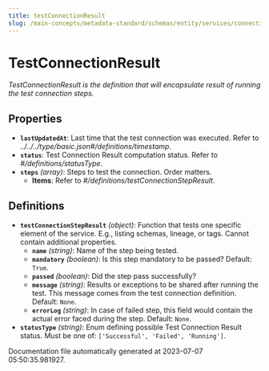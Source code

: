 ```yaml
---
title: testConnectionResult
slug: /main-concepts/metadata-standard/schemas/entity/services/connections/testconnectionresult
---
```


# TestConnectionResult

*TestConnectionResult is the definition that will encapsulate result of running the test connection steps.*

## Properties

- **`lastUpdatedAt`**: Last time that the test connection was executed. Refer to *../../../type/basic.json#/definitions/timestamp*.
- **`status`**: Test Connection Result computation status. Refer to *#/definitions/statusType*.
- **`steps`** *(array)*: Steps to test the connection. Order matters.
  - **Items**: Refer to *#/definitions/testConnectionStepResult*.
## Definitions

- **`testConnectionStepResult`** *(object)*: Function that tests one specific element of the service. E.g., listing schemas, lineage, or tags. Cannot contain additional properties.
  - **`name`** *(string)*: Name of the step being tested.
  - **`mandatory`** *(boolean)*: Is this step mandatory to be passed? Default: `True`.
  - **`passed`** *(boolean)*: Did the step pass successfully?
  - **`message`** *(string)*: Results or exceptions to be shared after running the test. This message comes from the test connection definition. Default: `None`.
  - **`errorLog`** *(string)*: In case of failed step, this field would contain the actual error faced during the step. Default: `None`.
- **`statusType`** *(string)*: Enum defining possible Test Connection Result status. Must be one of: `['Successful', 'Failed', 'Running']`.


Documentation file automatically generated at 2023-07-07 05:50:35.981927.

